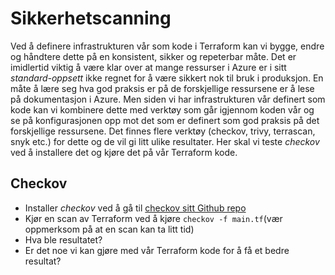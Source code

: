 # Sikkerhetscanning

Ved å definere infrastrukturen vår som kode i Terraform kan vi bygge, endre og håndtere dette på en konsistent, sikker og repeterbar måte. Det er imidlertid viktig å være klar over at mange ressurser i Azure er i sitt *standard-oppsett* ikke regnet for å være sikkert nok til bruk i produksjon. En måte å lære seg hva god praksis er på de forskjellige ressursene er å lese på dokumentasjon i Azure. Men siden vi har infrastrukturen vår definert som kode kan vi kombinere dette med verktøy som går igjennom koden vår og se på konfigurasjonen opp mot det som er definert som god praksis på det forskjellige ressursene. Det finnes flere verktøy (checkov, trivy, terrascan, snyk etc.) for dette og de vil gi litt ulike resultater. Her skal vi teste *checkov* ved å installere det og kjøre det på vår Terraform kode.

## Checkov

-   Installer *checkov* ved å gå til [checkov sitt Github repo](https://github.com/bridgecrewio/checkov?tab=readme-ov-file#getting-started)
-   Kjør en scan av Terraform ved å kjøre ``checkov -f main.tf``(vær oppmerksom på at en scan kan ta litt tid)
-   Hva ble resultatet?
-   Er det noe vi kan gjøre med vår Terraform kode for å få et bedre resultat?